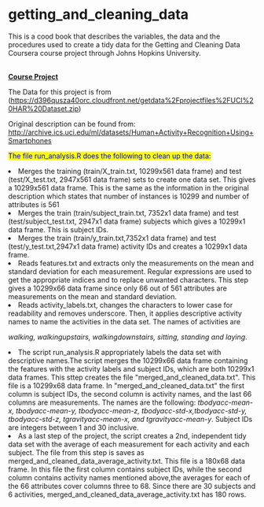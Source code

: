 # getting_and_cleaning_data

This is a cood book that describes the variables, the data and the procedures used to create a tidy data for the Getting and Cleaning Data Coursera course project through Johns Hopkins University.
              <br/>
              <br/>
  
  <strong> <u>Course Project</u></strong>
     <br/>
 
  
 The Data for this project is from (https://d396qusza40orc.cloudfront.net/getdata%2Fprojectfiles%2FUCI%20HAR%20Dataset.zip)
 
 Original description can be found from: http://archive.ics.uci.edu/ml/datasets/Human+Activity+Recognition+Using+Smartphones
 
 
 <mark style="color:blue">The file run_analysis.R does the following to clean up the data:</mark>

 <li> Merges the training (train/X_train.txt, 10299x561 data frame) and test (test/X_test.txt, 2947x561 data frame) sets to create one data set. This gives a 10299x561 data frame. This is the same as the information in the original description which states that number of instances is 10299 and number of attributes is 561 </li>
 
 <li> Merges the train (train/subject_train.txt, 7352x1 data frame) and test (test/subject_test.txt, 2947x1 data frame) subjects which gives a 10299x1 data frame. This is subject IDs.</li>
 
 <li> Merges the train (train/y_train.txt,7352x1 data frame) and test (test/y_test.txt,2947x1 data frame) activity IDs and creates a 10299x1 data frame.</li>

 <li> Reads features.txt and extracts only the measurements on the mean and standard deviation for each measurement. Regular expressions are  used to get the appropriate indices and to replace unwanted characters. This step gives a 10299x66 data frame since only 66 out of 561 attributes are measurements on the mean and standard deviation.</li>
 
 <li> Reads activity_labels.txt, changes the characters to lower case for readability and removes underscore. Then, it applies descriptive activity names to name the activities in the data set. The names of activities are 
 
<em>walking, walkingupstairs, walkingdownstairs, sitting, standing and laying</em>.</li>
 
 
<li>The script run_analysis.R appropriately labels the data set with descriptive names.The script merges the 10299x66 data frame containing the features with the activity labels and subject IDs, which are both 10299x1 data frames. This sttep creates the file "merged_and_cleaned_data.txt". This file is a 10299x68 data frame. In "merged_and_cleaned_data.txt" the first column is subject IDs, the second column is activity names, and the last 66 columns are measurements. The names are the following:<em> tbodyacc-mean-x, tbodyacc-mean-y, tbodyacc-mean-z, tbodyacc-std-x,tbodyacc-std-y, tbodyacc-std-z, tgravityacc-mean-x, and tgravityacc-mean-y</em>. Subject IDs are integers between 1 and 30 inclusive.</li>
 
 <li> As a last step of the project, the script creates a 2nd, independent tidy data set with the average of each measurement for each activity and each subject. The file from this step is saves as merged_and_cleaned_data_average_activity.txt. This file is a 180x68 data frame. In this file the first column contains subject IDs, while the second column contains activity names mentioned above,the averages for each of the 66 attributes cover columns three to 68. Since there are 30 subjects and 6 activities, merged_and_cleaned_data_average_activity.txt has 180 rows.</li>